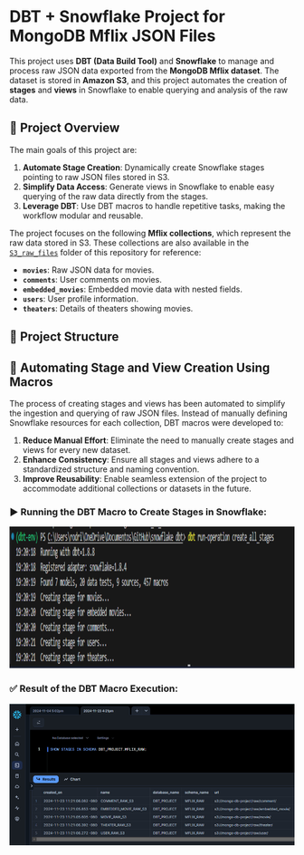 # DBT + Snowflake Project for MongoDB Mflix JSON Files

This project uses **DBT (Data Build Tool)** and **Snowflake** to manage and process raw JSON data exported from the **MongoDB Mflix dataset**. The dataset is stored in **Amazon S3**, and this project automates the creation of **stages** and **views** in Snowflake to enable querying and analysis of the raw data.

## 📄 Project Overview

The main goals of this project are:
1. **Automate Stage Creation**: Dynamically create Snowflake stages pointing to raw JSON files stored in S3.
2. **Simplify Data Access**: Generate views in Snowflake to enable easy querying of the raw data directly from the stages.
3. **Leverage DBT**: Use DBT macros to handle repetitive tasks, making the workflow modular and reusable.

The project focuses on the following **Mflix collections**, which represent the raw data stored in S3. These collections are also available in the [`S3_raw_files`](./S3_raw_files) folder of this repository for reference:

- **`movies`**: Raw JSON data for movies.
- **`comments`**: User comments on movies.
- **`embedded_movies`**: Embedded movie data with nested fields.
- **`users`**: User profile information.
- **`theaters`**: Details of theaters showing movies.

## 📂 Project Structure

## 📌 Automating Stage and View Creation Using Macros

The process of creating stages and views has been automated to simplify the ingestion and querying of raw JSON files. Instead of manually defining Snowflake resources for each collection, DBT macros were developed to:

1. **Reduce Manual Effort**: Eliminate the need to manually create stages and views for every new dataset.
2. **Enhance Consistency**: Ensure all stages and views adhere to a standardized structure and naming convention.
3. **Improve Reusability**: Enable seamless extension of the project to accommodate additional collections or datasets in the future.

### ▶️ Running the DBT Macro to Create Stages in Snowflake:
<img src="docs/create_stage.png" height="250" alt="Create Stage" title="Create Stage">

### ✅ Result of the DBT Macro Execution:
<img src="docs/create_stage_result.png" height="250" alt="Create Stage Result" title="Create Stage Result">
